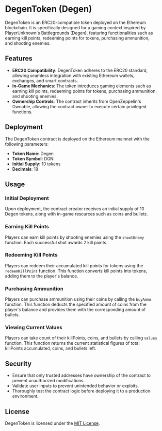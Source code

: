 # DegenToken (Degen)

DegenToken is an ERC20-compatible token deployed on the Ethereum blockchain. It is specifically designed for a gaming context inspired by PlayerUnknown's Battlegrounds (Degen), featuring functionalities such as earning kill points, redeeming points for tokens, purchasing ammunition, and shooting enemies.

## Features

- **ERC20 Compatibility**: DegenToken adheres to the ERC20 standard, allowing seamless integration with existing Ethereum wallets, exchanges, and smart contracts.
- **In-Game Mechanics**: The token introduces gaming elements such as earning kill points, redeeming points for tokens, purchasing ammunition, and shooting enemies.
- **Ownership Controls**: The contract inherits from OpenZeppelin's Ownable, allowing the contract owner to execute certain privileged functions.

## Deployment

The DegenToken contract is deployed on the Ethereum mainnet with the following parameters:

- **Token Name**: Degen
- **Token Symbol**: DGN
- **Initial Supply**: 10 tokens
- **Decimals**: 18

## Usage

### Initial Deployment

Upon deployment, the contract creator receives an initial supply of 10 Degen tokens, along with in-game resources such as coins and bullets.

### Earning Kill Points

Players can earn kill points by shooting enemies using the `shootEnemy` function. Each successful shot awards 2 kill points.

### Redeeming Kill Points

Players can redeem their accumulated kill points for tokens using the `redeemKillPoint` function. This function converts kill points into tokens, adding them to the player's balance.

### Purchasing Ammunition

Players can purchase ammunition using their coins by calling the `buyAmmo` function. This function deducts the specified amount of coins from the player's balance and provides them with the corresponding amount of bullets.

### Viewing Current Values

Players can take count of their killPoints, coins, and bullets by calling `values` function. This function returns the current statistical figures of total killPoints accumulated, coins, and bullets left.

## Security

- Ensure that only trusted addresses have ownership of the contract to prevent unauthorized modifications.
- Validate user inputs to prevent unintended behavior or exploits.
- Thoroughly test the contract logic before deploying it to a production environment.

## License

DegenToken is licensed under the [MIT License](LICENSE).
